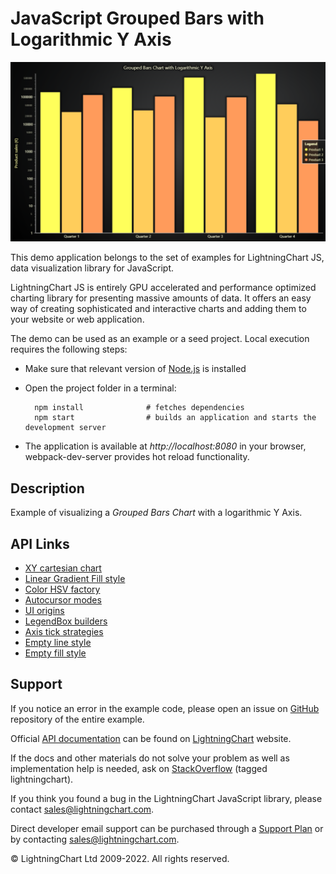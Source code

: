 # JavaScript Grouped Bars with Logarithmic Y Axis

![JavaScript Grouped Bars with Logarithmic Y Axis](logBars-darkGold.png)

This demo application belongs to the set of examples for LightningChart JS, data visualization library for JavaScript.

LightningChart JS is entirely GPU accelerated and performance optimized charting library for presenting massive amounts of data. It offers an easy way of creating sophisticated and interactive charts and adding them to your website or web application.

The demo can be used as an example or a seed project. Local execution requires the following steps:

-   Make sure that relevant version of [Node.js](https://nodejs.org/en/download/) is installed
-   Open the project folder in a terminal:

          npm install              # fetches dependencies
          npm start                # builds an application and starts the development server

-   The application is available at _http://localhost:8080_ in your browser, webpack-dev-server provides hot reload functionality.


## Description

Example of visualizing a _Grouped Bars Chart_ with a logarithmic Y Axis.


## API Links

* [XY cartesian chart]
* [Linear Gradient Fill style]
* [Color HSV factory]
* [Autocursor modes]
* [UI origins]
* [LegendBox builders]
* [Axis tick strategies]
* [Empty line style]
* [Empty fill style]


## Support

If you notice an error in the example code, please open an issue on [GitHub][0] repository of the entire example.

Official [API documentation][1] can be found on [LightningChart][2] website.

If the docs and other materials do not solve your problem as well as implementation help is needed, ask on [StackOverflow][3] (tagged lightningchart).

If you think you found a bug in the LightningChart JavaScript library, please contact sales@lightningchart.com.

Direct developer email support can be purchased through a [Support Plan][4] or by contacting sales@lightningchart.com.

[0]: https://github.com/Arction/
[1]: https://lightningchart.com/lightningchart-js-api-documentation/
[2]: https://lightningchart.com
[3]: https://stackoverflow.com/questions/tagged/lightningchart
[4]: https://lightningchart.com/support-services/

© LightningChart Ltd 2009-2022. All rights reserved.


[XY cartesian chart]: https://lightningchart.com/js-charts/api-documentation/v5.1.0/classes/ChartXY.html
[Linear Gradient Fill style]: https://lightningchart.com/js-charts/api-documentation/v5.1.0/classes/LinearGradientFill.html
[Color HSV factory]: https://lightningchart.com/js-charts/api-documentation/v5.1.0/functions/ColorHSV.html
[Autocursor modes]: https://lightningchart.com/js-charts/api-documentation/v5.1.0/enums/AutoCursorModes.html
[UI origins]: https://lightningchart.com/js-charts/api-documentation/v5.1.0/variables/UIOrigins.html
[LegendBox builders]: https://lightningchart.com/js-charts/api-documentation/v5.1.0/variables/LegendBoxBuilders.html
[Axis tick strategies]: https://lightningchart.com/js-charts/api-documentation/v5.1.0/variables/AxisTickStrategies.html
[Empty line style]: https://lightningchart.com/js-charts/api-documentation/v5.1.0/variables/emptyLine.html
[Empty fill style]: https://lightningchart.com/js-charts/api-documentation/v5.1.0/variables/emptyFill-1.html


